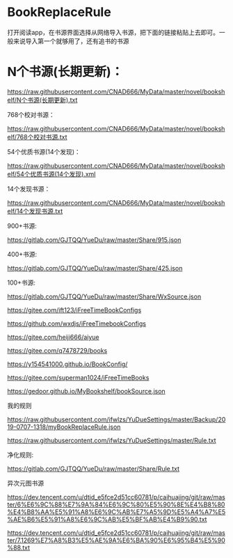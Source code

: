 # BookReplaceRule

打开阅读app，在书源界面选择从网络导入书源，把下面的链接粘贴上去即可。一般来说导入第一个就够用了，还有追书的书源


# N个书源(长期更新)：

https://raw.githubusercontent.com/CNAD666/MyData/master/novel/bookshelf/N个书源(长期更新).txt


768个校对书源：

https://raw.githubusercontent.com/CNAD666/MyData/master/novel/bookshelf/768个校对书源.txt


54个优质书源(14个发现)：

https://raw.githubusercontent.com/CNAD666/MyData/master/novel/bookshelf/54个优质书源(14个发现).xml


14个发现书源：

https://raw.githubusercontent.com/CNAD666/MyData/master/novel/bookshelf/14个发现书源.txt


900+书源:

https://gitlab.com/GJTQQ/YueDu/raw/master/Share/915.json


400+书源:

https://gitlab.com/GJTQQ/YueDu/raw/master/Share/425.json


100+书源:

https://gitlab.com/GJTQQ/YueDu/raw/master/Share/WxSource.json

https://gitee.com/ift123/iFreeTimeBookConfigs

https://github.com/wxdjs/iFreeTimebookConfigs

https://gitee.com/heiji666/aiyue

https://gitee.com/q7478729/books

https://y154541000.github.io/BookConfig/

https://gitee.com/superman1024/iFreeTimeBooks

https://gedoor.github.io/MyBookshelf/bookSource.json


我的规则

https://raw.githubusercontent.com/ifwlzs/YuDueSettings/master/Backup/2019-0707-1318/myBookReplaceRule.json

https://raw.githubusercontent.com/ifwlzs/YuDueSettings/master/Rule.txt


净化规则:

https://gitlab.com/GJTQQ/YueDu/raw/master/Share/Rule.txt


异次元图书源

https://dev.tencent.com/u/dtid_e5fce2d51cc60781/p/caihuajing/git/raw/master/6%E6%9C%88%E7%9A%84%E6%9C%80%E5%90%8E%E4%B8%80%E4%B8%AA%E5%91%A8%E6%9C%AB%E7%A5%9D%E5%A4%A7%E5%AE%B6%E5%91%A8%E6%9C%AB%E5%BF%AB%E4%B9%90.txt

https://dev.tencent.com/u/dtid_e5fce2d51cc60781/p/caihuajing/git/raw/master/7.1269%E7%A8%B3%E5%AE%9A%E6%BA%90%E6%95%B4%E5%90%88.txt





